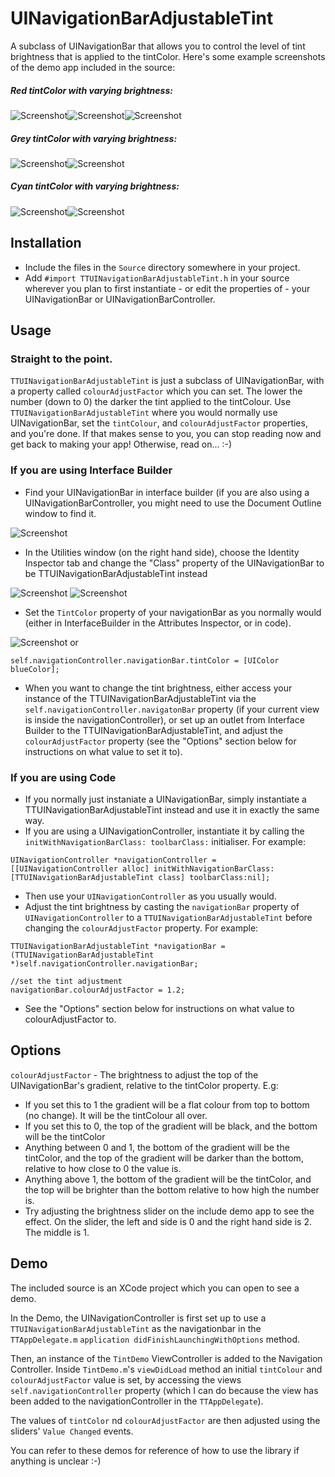 UINavigationBarAdjustableTint
=============================
A subclass of UINavigationBar that allows you to control the level of tint brightness that is applied to the tintColor. Here's some example screenshots of the demo app included in the source:

##### Red tintColor with varying brightness:
![Screenshot](Screenshots/1.png)![Screenshot](Screenshots/2.png)![Screenshot](Screenshots/3.png)

##### Grey tintColor with varying brightness:
![Screenshot](Screenshots/4.png)![Screenshot](Screenshots/5.png)

##### Cyan tintColor with varying brightness:
![Screenshot](Screenshots/6.png)![Screenshot](Screenshots/7.png)


Installation
---
* Include the files in the  `Source` directory somewhere in your project.
* Add `#import TTUINavigationBarAdjustableTint.h` in your source wherever you plan to first instantiate - or edit the properties of - your UINavigationBar or UINavigationBarController.
                                                                                                                                                                                                                                                        
Usage
---
### Straight to the point.
`TTUINavigationBarAdjustableTint` is just a subclass of UINavigationBar, with a property called `colourAdjustFactor` which you can set. The lower the number (down to 0) the darker the tint applied to the tintColour. Use `TTUINavigationBarAdjustableTint` where you would normally use UINavigationBar, set the `tintColour`, and `colourAdjustFactor` properties, and you're done. If that makes sense to you, you can stop reading now and get back to making your app! Otherwise, read on... :-)

### If you are using Interface Builder
* Find your UINavigationBar in interface builder (if you are also using a UINavigationBarController, you might need to use the Document Outline window to find it.

![Screenshot](Screenshots/Instructions/documentOutline.png)

* In the Utilities window (on the right hand side), choose the Identity Inspector tab and change the "Class" property of the UINavigationBar to be TTUINavigationBarAdjustableTint instead

![Screenshot](Screenshots/Instructions/identityInspector1.png)
![Screenshot](Screenshots/Instructions/identityInspector2.png)
 
* Set the `TintColor` property of your navigationBar as you normally would (either in InterfaceBuilder in the Attributes Inspector, or in code).
 
![Screenshot](Screenshots/Instructions/tint.png)
or
```  objc
self.navigationController.navigationBar.tintColor = [UIColor blueColor];
```
 
* When you want to change the tint brightness, either access your instance of the TTUINavigationBarAdjustableTint via the `self.navigationController.navigatonBar` property (if your current view is inside the navigationController), or set up an outlet from Interface Builder to the TTUINavigationBarAdjustableTint, and adjust the `colourAdjustFactor` property (see the "Options" section below for instructions on what value to set it to).

### If you are using Code
* If you normally just instaniate a UINavigationBar, simply instantiate a TTUINavigationBarAdjustableTint instead and use it in exactly the same way.
* If you are using a UINavigationController, instantiate it by calling the  `initWithNavigationBarClass: toolbarClass:` initialiser. For example:

```  objc
UINavigationController *navigationController = [[UINavigationController alloc] initWithNavigationBarClass:[TTUINavigationBarAdjustableTint class] toolbarClass:nil];
```

* Then use your `UINavigationController` as you usually would.
* Adjust the tint brightness by casting the `navigationBar` property of `UINavigationController` to a `TTUINavigationBarAdjustableTint` before changing the `colourAdjustFactor` property. For example:

```  objc
TTUINavigationBarAdjustableTint *navigationBar = (TTUINavigationBarAdjustableTint *)self.navigationController.navigationBar;
    
//set the tint adjustment
navigationBar.colourAdjustFactor = 1.2;
```

* See the "Options" section below for instructions on what value to colourAdjustFactor to.

Options
---
`colourAdjustFactor` - The brightness to adjust the top of the UINavigationBar's gradient, relative to the tintColor property. 
E.g:

* If you set this to 1 the gradient will be a flat colour from top to bottom (no change). It will be the tintColour all over.
* If you set this to 0, the top of the gradient will be black, and the bottom will be the tintColor
* Anything between 0 and 1, the bottom of the gradient will be the tintColor, and the top of the gradient will be darker than the bottom, relative to how close to 0 the value is.
* Anything above 1, the bottom of the gradient will be the tintColor, and the top will be brighter than the bottom relative to how high the number is.
* Try adjusting the brightness slider on the include demo app to see the effect. On the slider, the left and side is 0 and the right hand side is 2. The middle is 1.
 
Demo
---
The included source is an XCode project which you can open to see a demo.

In the Demo, the UINavigationController is first set up to use a `TTUINavigationBarAdjustableTint` as the navigationbar in the `TTAppDelegate.m` `application didFinishLaunchingWithOptions` method.

Then, an instance of the `TintDemo` ViewController is added to the Navigation Controller. Inside `TintDemo.m`'s `viewDidLoad` method an initial `tintColour` and `colourAdjustFactor` value is set, by accessing the views `self.navigationController` property (which I can do because the view has been added to the navigationController in the `TTAppDelegate`).

The values of `tintColor` nd `colourAdjustFactor` are then adjusted using the sliders' `Value Changed` events.

You can refer to these demos for reference of how to use the library if anything is unclear :-)
